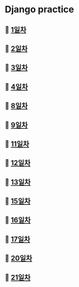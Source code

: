 # Django practice

## 🔘 [1일차](./1%EC%9D%BC%EC%B0%A8/)


## 🔘 [2일차](./2%EC%9D%BC%EC%B0%A8/)


## 🔘 [3일차](./3%EC%9D%BC%EC%B0%A8/)


## 🔘 [4일차](./4%EC%9D%BC%EC%B0%A8/)


## 🔘 [8일차](./8%EC%9D%BC%EC%B0%A8/)


## 🔘 [9일차](./9%EC%9D%BC%EC%B0%A8/)


## 🔘 [11일차](./11%EC%9D%BC%EC%B0%A8/)


## 🔘 [12일차](./12%EC%9D%BC%EC%B0%A8/)


## 🔘 [13일차](./13%EC%9D%BC%EC%B0%A8/)


## 🔘 [15일차](./15%EC%9D%BC%EC%B0%A8/)


## 🔘 [16일차](./16%EC%9D%BC%EC%B0%A8/)


## 🔘 [17일차](./17%EC%9D%BC%EC%B0%A8/)


## 🔘 [20일차](./20%EC%9D%BC%EC%B0%A8/)


## 🔘 [21일차](./21%EC%9D%BC%EC%B0%A8/)